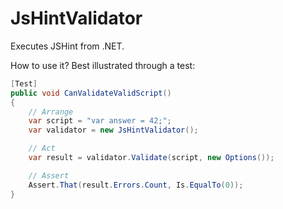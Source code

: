 JsHintValidator
===============

Executes JSHint from .NET.

How to use it? Best illustrated through a test:

```csharp
[Test]
public void CanValidateValidScript()
{
    // Arrange
    var script = "var answer = 42;";
    var validator = new JsHintValidator();

    // Act
    var result = validator.Validate(script, new Options());

    // Assert
    Assert.That(result.Errors.Count, Is.EqualTo(0));
}
```
